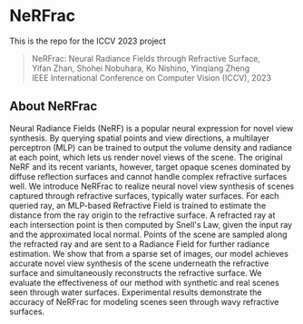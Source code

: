 # NeRFrac

This is the repo for the ICCV 2023 project

>NeRFrac: Neural Radiance Fields through Refractive Surface,\
>Yifan Zhan, Shohei Nobuhara, Ko Nishino, Yinqiang Zheng\
>IEEE International Conference on Computer Vision (ICCV), 2023


## About NeRFrac

Neural Radiance Fields (NeRF) is a popular neural expression for novel view synthesis. By querying spatial points and view directions, a multilayer perceptron (MLP) can be trained to output the volume density and radiance at each point, which lets us render novel views of the scene. The original NeRF and its recent variants, however, target opaque scenes dominated by diffuse reflection surfaces and cannot handle complex refractive surfaces well. We introduce NeRFrac to realize neural novel view synthesis of scenes captured through refractive surfaces, typically water surfaces. For each queried ray, an MLP-based Refractive Field is trained to estimate the distance from the ray origin to the refractive surface. A refracted ray at each intersection point is then computed by Snell's Law, given the input ray and the approximated local normal. Points of the scene are sampled along the refracted ray and are sent to a Radiance Field for further radiance estimation. We show that from a sparse set of images, our model achieves accurate novel view synthesis of the scene underneath the refractive surface and simultaneously reconstructs the refractive surface. We evaluate the effectiveness of our method with synthetic and real scenes seen through water surfaces. Experimental results demonstrate the accuracy of NeRFrac for modeling scenes seen through wavy refractive surfaces.

